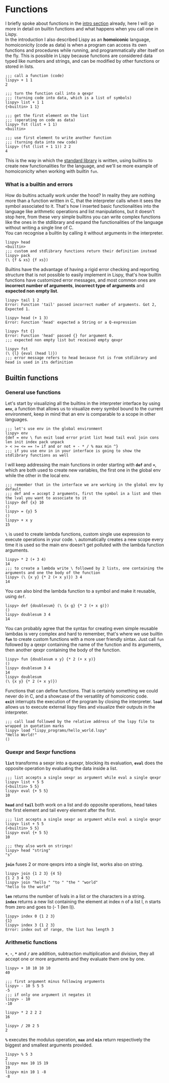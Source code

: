 # Functions
I briefly spoke about functions in the [intro section](https://github.com/Federico-abss/Lispy#functions) already, here I will go more in
detail on builtin functions and what happens when you call one in Lispy. <br>
In the introduction I also described Lispy as an **homoiconic** language, homoiconicity (code as data) is when a program can access its 
own functions and procedures while running, and programmatically alter itself on the fly.
This is possible in Lispy because functions are considered data typed like numbers and strings, and can be modified by other functions 
or stored in lists.
```
;;; call a function (code)
lispy> + 1 1
2

;;; turn the function call into a qexpr
;;; (turning code into data, which is a list of symbols)
lispy> list + 1 1                                                                                     
{<builtin> 1 1}

;;; get the first element on the list
;;; (operating on code as data)
lispy> fst (list + 1 1)                                         
<builtin>

;;; use first element to write another function
;;; (turning data into new code)
lispy> (fst (list + 1 1)) 2 2                                        
4
```
This is the way in which the [standard library](https://github.com/Federico-abss/Lispy/tree/master/std-library) is written, using 
builtins to create new functionalities for the language, and we'll se more example of homoiconicity when working with builtin `fun`.
### What is a builtin and errors
How do bultins actually work under the hood? In reality they are nothing more than a function written in C, that the interpreter calls
when it sees the symbol associated to it. That's how I inserted basic functionalities into the language like arithmetic operations and
list manipulations, but it doesn't stop here, from these very simple builtins you can write complex functions like the ones in the 
stdlibrary and expand the functionalities of the language without writing a single line of C. <br>
You can recognise a builtin by calling it without arguments in the interpreter.
```
lispy> head
<builtin>
;;; custom and stdlibrary functions return their definition instead
lispy> pack
(\ {f & xs} {f xs})
```
Builtins have the advantage of having a rigid error checking and reporting structure that is not possible to easily implement in Lispy,
that's how builtin functions have customized error messages, and most common ones are **incorrect number of arguments**, 
**incorrect type of arguments** and **expected non empty list**.
```
lispy> tail 1 2
Error: Function 'tail' passed incorrect number of arguments. Got 2, Expected 1.

lispy> head (+ 1 3)
Error: Function 'head' expected a String or a Q-expression

lispy> fst {}                                                                                                  
Error: Function 'head' passed {} for argument 0.
;;; expected non empty list but received empty qexpr

lispy> fst
(\ {l} {eval (head l)})
;;; error message refers to head because fst is from stdlibrary and head is used in its definition
```
## Builtin functions
### General use functions
Let's start by visualizing all the builtins in the interpreter interface by using **`env`**, a function that allows us to visualize every symbol bound to the current environment, keep in mind that an env is comparable to a scope in other languages.
```
;;; let's use env in the global environment
lispy> env
{def = env \ fun exit load error print list head tail eval join cons len init index pack unpack 
> < >= <= == != if and or not + - * / % max min ^}
;;; if you use env in in your interface is going to show the stdlibrary functions as well
```
I will keep addressing the main functions in order starting with **`def`** and **`=`**, which are both used to create new variables,
the first one in the global env while the other in the local env.
```
;;; remember that in the interface we are working in the global env by default
;;; def and = accept 2 arguments, first the symbol in a list and then the lval you want to associate to it
lispy> def {x} 10
()
lispy> = {y} 5
()
lispy> + x y
15
```
**`\`** is used to create lambda functions, custom single use expression to execute operations in your code. `\` automatically creates a new scope every time it is used so the main env doesn't get polluted with the lambda function arguments.
```
lispy> * 2 (+ 3 4)
14
;;; to create a lambda write \ followed by 2 lists, one containing the arguments and one the body of the function
lispy> (\ {x y} {* 2 (+ x y)}) 3 4
14
```
You can also bind the lambda function to a symbol and make it reusable, using `def`.
```
lispy> def {doublesum} (\ {x g} {* 2 (+ x g)})
()
lispy> doublesum 3 4
14
```
You can probably agree that the syntax for creating even simple reusable lambdas is very complex and hard to remember, that's where
we use builtin **`fun`** to create custom functions with a more user friendly sintax. Just call `fun` followed by a qexpr containing
the name of the function and its arguments, then another qexpr containing the body of the function.
```
lispy> fun {doublesum x y} {* 2 (+ x y)}
()
lispy> doublesum 3 4
14
lispy> doublesum
(\ {x y} {* 2 (+ x y)})
```
Functions that can define functions. That is certainly something we could never do in C, and a showcase of the versatility of homoiconic
code. <br>
**`exit`** interrupts the execution of the program by closing the interpreter.
**`load`** allows us to execute external lispy files and visualize their outputs in the interpreter.
```
;;; call load followed by the relative address of the lspy file to wrapped in quotation marks
lispy> load "lispy_programs/hello_world.lspy"
"Hello World!"
()
```
### Quexpr and Sexpr functions
**`list`** transforms a sexpr into a quexpr, blocking its evaluation, **`eval`** does the opposite operation by evaluating the data 
inside a list.
```
;;; list accepts a single sexpr as argument while eval a single qexpr
lispy> list + 5 5
{<builtin> 5 5}
lispy> eval {+ 5 5}
10
```
**`head`** and **`tail`** both work on a list and do opposite operations, head takes the first element and tail every element after the first. 
```
;;; list accepts a single sexpr as argument while eval a single qexpr
lispy> list + 5 5
{<builtin> 5 5}
lispy> eval {+ 5 5}
10

;;; they also work on strings!
lispy> head "string"
"s"
```
**`join`** fuses 2 or more qexprs into a single list, works also on string.
```
lispy> join {1 2 3} {4 5}
{1 2 3 4 5}
lispy> join "hello " "to " "the " "world" 
"hello to the world"
```
**`len`** returns the number of lvals in a list or the characters in a string. <br>
**`index`** returns a new list containing the element at index n of a list l, n starts from zero and goes to (- 1 (len l)).
```
lispy> index 0 {1 2 3}
{1}
lispy> index 3 {1 2 3}
Error: index out of range, the list has length 3
```
### Arithmetic functions
**`+`**, **`-`**, **`*`** and **`/`** are addition, subtraction multiplication and division, they all accept one or more arguments and 
they evaluate them one by one.
```
lispy> + 10 10 10 10
40

;;; first argument minus following arguments
lispy> - 10 5 5 5
-5
;;; if only one argument it negates it
lispy> - 10
-10

lispy> * 2 2 2 2
16

lispy> / 20 2 5 
2
```
**`%`** executes the modulus operation, **`max`** and **`min`** return respectively the biggest and smallest arguments provided.
```
lispy> % 5 3
2
lispy> max 10 15 19
19
lispy> min 10 1 -8
-8
```
